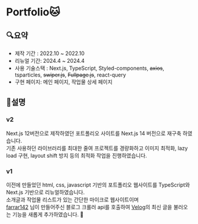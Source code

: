 # Portfolio🐱

## 🔍요약

- 제작 기간 : 2022.10 ~ 2022.10
- 리뉴얼 기간: 2024.4 ~ 2024.4
- 사용 기술스택 : Next.js, TypeScript, Styled-components, ~~axios~~, tsparticles, ~~swiper.js~~, ~~Fullpage.js~~, react-query
- 구현 페이지: 메인 페이지, 작업물 상세 페이지

## 📝설명

### v2

Next.js 12버전으로 제작하였던 포트폴리오 사이트를 Next.js 14 버전으로 재구축 하였습니다.<br />
기존 사용하던 라이브러리를 최대한 줄여 프로젝트를 경량화하고 이미지 최적화, lazy load 구현, layout shift 방지 등의 최적화 작업을 진행하였습니다.

### v1

이전에 만들었던 html, css, javascript 기반의 포트폴리오 웹사이트를 TypeScript와 Next.js 기반으로 리뉴얼하였습니다. <br />
소개글과 작업물 리스트가 있는 간단한 마이크로 웹사이트이며 <br />
[farrar142](https://github.com/farrar142) 님이 만들어주신 블로그 크롤러 api를 호출하여
[Velog](https://velog.io/@kimbangul)의 최신 글을 불러오는 기능을 새롭게 추가하였습니다. 🙇
